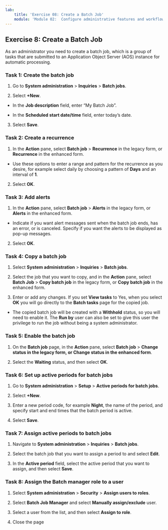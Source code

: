 ```yaml
---
lab:
    title: 'Exercise 08: Create a Batch Job'
    module: 'Module 02:  Configure administrative features and workflows'
--- 
```

## Exercise 8:  Create a Batch Job

As an administrator you need to create a batch job, which is a group of tasks that are submitted to an Application Object Server (AOS) instance for automatic processing.

### Task 1: Create the batch job

1. Go to **System administration** > **Inquiries** > **Batch jobs**.

2. Select **+New**.

- In the **Job description** field, enter “My Batch Job”.

- In the **Scheduled start date/time** field, enter today’s date.

3. Select **Save**.

### Task 2: Create a recurrence

1. In the **Action** pane, select **Batch job** > **Recurrence** in the legacy form, or **Recurrence** in the enhanced form.

- Use these options to enter a range and pattern for the recurrence as you desire, for example select daily by choosing a pattern of **Days** and an interval of **1**.

2. Select **OK**.

### Task 3: Add alerts

1. In the **Action** pane, select **Batch job** > **Alerts** in the legacy form, or **Alerts** in the enhanced form.

- Indicate if you want alert messages sent when the batch job ends, has an error, or is canceled. Specify if you want the alerts to be displayed as pop-up messages.

2. Select **OK**.

### Task 4: Copy a batch job

1. Select **System administration** > **Inquiries** > **Batch jobs**.

2. Select the job that you want to copy, and in the **Action** pane, select **Batch Job** > **Copy batch job** in the legacy form, or **Copy batch job** in the enhanced form.

3. Enter or add any changes. If you set **View tasks** to Yes, when you select **OK** you will go directly to the **Batch tasks** page for the copied job.

- The copied batch job will be created with a **Withhold** status, so you will need to enable it. The **Run by** user can also be set to give this user the privilege to run the job without being a system administrator.

### Task 5: Enable the batch job

1. On the **Batch job** page, in the **Action** pane, select **Batch job** > **Change status in the legacy form, or Change status in the enhanced form**.

2. Select the **Waiting** status, and then select **OK**.


### Task 6: Set up active periods for batch jobs

1. Go to **System administration** > **Setup** > **Active periods for batch jobs**.

2. Select **+New**.

3. Enter a new period code, for example **Night**, the name of the period, and specify start and end times that the batch period is active.

4. Select **Save**.

### Task 7: Assign active periods to batch jobs

1. Navigate to **System administration** > **Inquiries** > **Batch jobs**.

2. Select the batch job that you want to assign a period to and select **Edit**.

3. In the **Active period** field, select the active period that you want to assign, and then select **Save**.

### Task 8: Assign the Batch manager role to a user

1. Select **System administration** > **Security** > **Assign users to roles**.

2. Select **Batch Job Manager** and select **Manually assign/exclude** user.

3. Select a user from the list, and then select **Assign to role**.

4. Close the page
